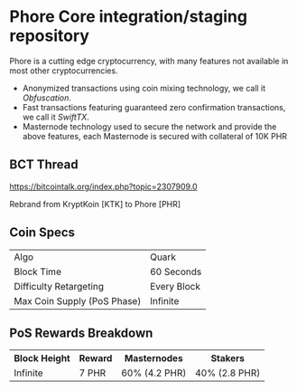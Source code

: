 Phore Core integration/staging repository
=====================================

Phore is a cutting edge cryptocurrency, with many features not available in most other cryptocurrencies.
- Anonymized transactions using coin mixing technology, we call it _Obfuscation_.
- Fast transactions featuring guaranteed zero confirmation transactions, we call it _SwiftTX_.
- Masternode technology used to secure the network and provide the above features, each Masternode is secured
  with collateral of 10K PHR

## BCT Thread ##

https://bitcointalk.org/index.php?topic=2307909.0

Rebrand from KryptKoin [KTK] to Phore [PHR]
  
## Coin Specs ##
<table>
<tr><td>Algo</td><td>Quark</td></tr>
<tr><td>Block Time</td><td>60 Seconds</td></tr>
<tr><td>Difficulty Retargeting</td><td>Every Block</td></tr>
<tr><td>Max Coin Supply (PoS Phase)</td><td>Infinite</td></tr>
</table>

## PoS Rewards Breakdown ##

<table>
<th>Block Height</th><th>Reward</th><th>Masternodes</th><th>Stakers</th>
<tr><td>Infinite</td><td>7 PHR</td><td>60% (4.2 PHR)</td><td>40% (2.8 PHR)</td></tr>
</table>
